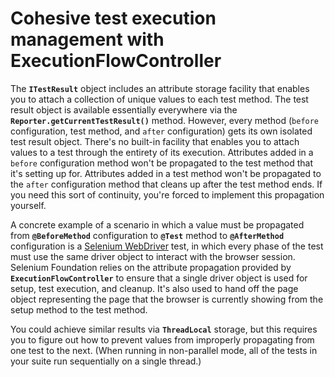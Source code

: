﻿# Cohesive test execution management with ExecutionFlowController

The **`ITestResult`** object includes an attribute storage facility that enables you to attach a collection of unique values to each test method. The test result object is available essentially everywhere via the **`Reporter.getCurrentTestResult()`** method. However, every method (`before` configuration, test method, and `after` configuration) gets its own isolated test result object. There's no built-in facility that enables you to attach values to a test through the entirety of its execution. Attributes added in a `before` configuration method won't be propagated to the test method that it's setting up for. Attributes added in a test method won't be propagated to the `after` configuration method that cleans up after the test method ends. If you need this sort of continuity, you're forced to implement this propagation yourself.

A concrete example of a scenario in which a value must be propagated from **`@BeforeMethod`** configuration to **`@Test`** method to **`@AfterMethod`** configuration is a [Selenium WebDriver](https://github.com/Nordstrom/Selenium-Foundation) test, in which every phase of the test must use the same driver object to interact with the browser session. Selenium Foundation relies on the attribute propagation provided by **`ExecutionFlowController`** to ensure that a single driver object is used for setup, test execution, and cleanup. It's also used to hand off the page object representing the page that the browser is currently showing from the setup method to the test method.

You could achieve similar results via **`ThreadLocal`** storage, but this requires you to figure out how to prevent values from improperly propagating from one test to the next. (When running in non-parallel mode, all of the tests in your suite run sequentially on a single thread.)